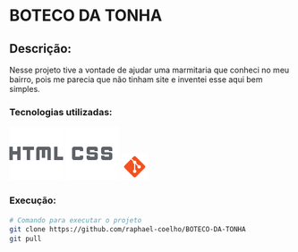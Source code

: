 # BOTECO DA TONHA
## Descrição:
Nesse projeto tive a vontade de ajudar uma marmitaria que conheci no meu bairro, pois me parecia que não tinham site e inventei esse aqui bem simples.

### Tecnologias utilizadas:
![HTML](./IMG/html.png)
![CSS](./IMG/css.png)
![GIT](./IMG/git.png)

### Execução:
```bash
# Comando para executar o projeto
git clone https://github.com/raphael-coelho/BOTECO-DA-TONHA
git pull 



